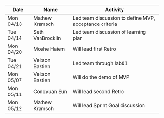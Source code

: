 | Date      | Name              | Activity                                               |
|-----------|-------------------|--------------------------------------------------------|
| Mon 04/13 | Mathew Kramsch    | Led team discussion to define MVP, acceptance criteria | 
| Tue 04/14 | Seth VanBrocklin  | Led team discussion of learning plan                   | 
| Mon 04/20 | Moshe Haiem       | Will lead first Retro                                  | 
| Tue 04/21 | Veltson Bastien   | Led team through lab01                                 | 
| Mon 05/07 | Veltson Bastien   | Will do the demo of MVP                                |
| Mon 05/11 | Congyuan Sun      | Will lead second Retro                                 |
| Mon 05/12 | Mathew Kramsch    | Will lead Sprint Goal discussion                       |
